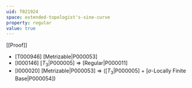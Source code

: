 ```yaml
---
uid: T021924
space: extended-topologist's-sine-curve
property: regular
value: true
---
```

[[Proof]]

* [T000946] [Metrizable|P000053]
* [I000146] [$T_3$|P000005] => [Regular|P000011]
* [I000020] [Metrizable|P000053] => ([$T_3$|P000005] + [$\sigma$-Locally Finite Base|P000054])

